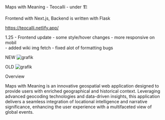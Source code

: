 Maps with Meaning - Teocalli - under 🏗️

Frontend with Next.js, Backend is written with Flask

https://teocalli.netlify.app/

1.25
    - Frontend update
        - some style/hover changes
        - more responsive on mobil     
    - added wiki img fetch
    - fixed alot of formatting bugs

NEW
![grafik](https://github.com/Jesuslovesshiva/mapswithmeaning/assets/111922763/5a953137-aff8-4627-b2db-991f56dbd038)

OLD
![grafik](https://github.com/Jesuslovesshiva/mapswithmeaning/assets/111922763/6f357f9d-ccb6-46cb-aeb9-ae8f9fe54107)

Overview

Maps with Meaning is an innovative geospatial web application designed to provide users with enriched geographical and historical context. Leveraging advanced geocoding technologies and data-driven insights, this application delivers a seamless integration of locational intelligence and narrative significance, enhancing the user experience with a multifaceted view of global events.

